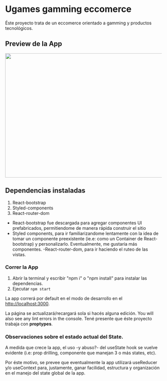 # Ugames gamming eccomerce

Éste proyecto trata de un eccomerce orientado a gamming y productos tecnológicos.

## Preview de la App
<!-- ![] (https://media.giphy.com/media/CguG2sEjw6vj9PFNOy/giphy.gif) No funciona -->
<!-- ![ugames] (https://drive.google.com/file/d/1qosZQx-Ju_IeUgsNzFt208mBIduIvKTF/view?usp=sharing) No funciona -->
<img src="https://media.giphy.com/media/CguG2sEjw6vj9PFNOy/giphy.gif" data-canonical-src="https://media.giphy.com/media/CguG2sEjw6vj9PFNOy/giphy.gif" width="600" height="400" />


## Dependencias instaladas
1. React-bootstrap
2. Styled-components
3. React-router-dom

- React-bootstrap fue descargada para agregar componentes UI prefabricados, permitiendome de manera rápida construir el sitio 
- Styled components, para ir familiarizandome lentamente con la idea de tomar un componente preexistente (ie.e: como un Container de React-bootstrap) y personalizarlo. Eventualmente, me gustaría más componentes.
-React-router-dom, para ir haciendo el ruteo de las vistas.



### Correr la App
1. Abrir la terminal y escribir "npm i" o "npm install" para instalar las dependencias.
2. Ejecutar `npm start`

La app correrá por default en el modo de desarrollo en el  [http://localhost:3000](http://localhost:3000).

La página se actualizará/recargará sola si hacés alguna edición.
You will also see any lint errors in the console.
Tené presente que éste proyecto trabaja con **proptypes**.

### Observaciones sobre el estado actual del State.
A medida que crece la app, el uso -y abuso?- del useState hook se vuelve evidente (i.e: prop drilling, componente que manejan 3 o más states, etc).

Por éste motivo, se prevee que eventualmente la app utilizará useReducer y/o useContext para, justamente, ganar facilidad, estructura y organización en el manejo del state global de la app.
